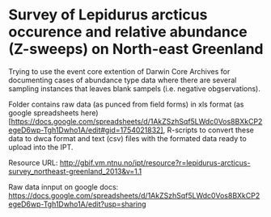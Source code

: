 # Survey of Lepidurus arcticus occurence and relative abundance (Z-sweeps) on North-east Greenland

Trying to use the event core extention of Darwin Core Archives for documenting cases of abundance type data where there are several sampling instances that leaves blank sampels (i.e. negative obgservations). 

Folder contains raw data (as punced from field forms) in xls format (as google spreadsheets here)[https://docs.google.com/spreadsheets/d/1AkZSzhSqf5LWdc0Vos8BXkCP2egeD6wp-Tgh1Dwho1A/edit#gid=1754021832], R-scripts to convert these data to dwca format and text (csv) files with the formated data ready to upload into the IPT. 

Resource URL: http://gbif.vm.ntnu.no/ipt/resource?r=lepidurus-arcticus-survey_northeast-greenland_2013&v=1.1

Raw data innput on google docs: https://docs.google.com/spreadsheets/d/1AkZSzhSqf5LWdc0Vos8BXkCP2egeD6wp-Tgh1Dwho1A/edit?usp=sharing

